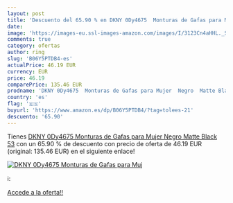 ```yaml
---
layout: post
title: 'Descuento del 65.90 % en DKNY 0Dy4675  Monturas de Gafas para Muj'
date: 
image: 'https://images-eu.ssl-images-amazon.com/images/I/3123Cn4aHHL._SL200_.jpg'
comments: true
category: ofertas
author: ring
slug: 'B06Y5PTDB4-es'
actualPrice: 46.19 EUR
currency: EUR
price: 46.19
comparePrice: 135.46 EUR
prodname: 'DKNY 0Dy4675  Monturas de Gafas para Mujer  Negro  Matte Black   53'
country: 'es'
flag: '🇪🇸'
buyurl: 'https://www.amazon.es/dp/B06Y5PTDB4/?tag=tolees-21'
descuento: '65.90'
---
```


Tienes [DKNY 0Dy4675  Monturas de Gafas para Mujer  Negro  Matte Black   53](https://www.amazon.es/dp/B06Y5PTDB4/?tag=tolees-21) con un 65.90 % de descuento con precio de oferta de 46.19 EUR (original: 135.46 EUR) en el siguiente enlace!

[![DKNY 0Dy4675  Monturas de Gafas para Muj](https://images-eu.ssl-images-amazon.com/images/I/3123Cn4aHHL._SL200_.jpg)](https://www.amazon.es/dp/B06Y5PTDB4/?tag=tolees-21)

ℹ️:


[Accede a la oferta!!](https://www.amazon.es/dp/B06Y5PTDB4/?tag=tolees-21)
